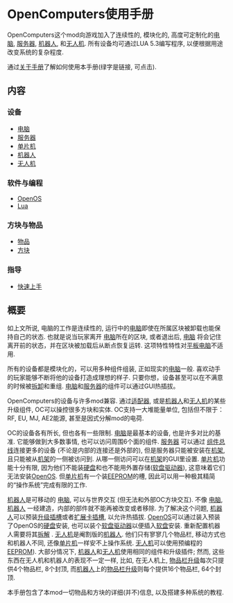# OpenComputers使用手册

OpenComputers这个mod向游戏加入了连续性的, 模块化的, 高度可定制化的[电脑](general/computer.md), [服务器](item/server1.md), [机器人](block/robot.md), 和[无人机](item/drone.md). 所有设备均可通过LUA 5.3编写程序, 以便根据用途改变系统的复杂程度. 

通过[关于手册](item/manual.md)了解如何使用本手册(绿字是链接, 可点击).

## 内容

### 设备
- [电脑](general/computer.md)
- [服务器](item/server1.md)
- [单片机](block/microcontroller.md)
- [机器人](block/robot.md)
- [无人机](item/drone.md)

### 软件与编程
- [OpenOS](general/openOS.md)
- [Lua](general/lua.md)

### 方块与物品
- [物品](item/index.md)
- [方块](block/index.md)

### 指导
- [快速上手](general/quickstart.md)

## 概要

如上文所说, 电脑的工作是连续性的, 运行中的[电脑](general/computer.md)即使在所属区块被卸载也能保持自己的状态. 也就是说当玩家离开 [电脑](general/computer.md)所在的区块, 或者退出后, [电脑](general/computer.md) 将会记住离开前的状态，并在区块被加载后从断点恢复运转. 这项特性特性对[平板电脑](item/tablet.md)不适用.  

所有的设备都是模块化的，可以用多种组件组装, 正如现实的[电脑](general/computer.md)一般. 喜欢动手的玩家能够不断将他的设备打造成理想的样子. 只要你想，设备甚至可以在不满意的时候被[拆卸](block/disassembler.md)和重组. [电脑](general/computer.md)和[服务器](item/server1.md)的组件可以通过GUI热插拔。 

OpenComputers的设备与许多mod兼容. 通过[适配器](block/adapter.md), 或是[机器人](block/robot.md)和[无人机](item/drone.md)的某些升级组件, OC可以操控很多方块和实体. OC支持一大堆能量单位, 包括但不限于： RF, EU, MJ, AE2能源, 甚至是因式分解mod的电荷. 

OC的设备各有所长, 但也各有一些限制. [电脑](general/computer.md)是最基本的设备, 也是许多对比的基准. 它能够做到大多数事情, 也可以访问周围6个面的组件. [服务器](item/server1.md) 可以通过 [组件总线](item/componentBus1.md)连接更多的设备 (不论是内部的连接还是外部的), 但是服务器只能被安装在[机架](block/rack.md), 且只能被从[机架](block/rack.md)的一侧被访问到. 从哪一侧访问可以在[机架](block/rack.md)的GUI里设置. [单片机](block/microcontroller.md)功能十分有限, 因为他们不能装[硬盘](item/hdd1.md)和也不能用外置存储([软盘驱动器](block/diskDrive.md)), 这意味着它们无法安装[OpenOS](general/openOS.md). 但[单片机](block/microcontroller.md)有一个装[EEPROM](item/eeprom.md)的槽, 因此可以用一种极其精简的“操作系统”完成有限的工作. 

[机器人](block/robot.md)是可移动的 [电脑](general/computer.md), 可以与世界交互 (但无法和外部OC方块交互). 不像 [电脑](general/computer.md), [机器人](block/robot.md) 一经建造，内部的部件就不能再被改变或者移除. 为了解决这个问题, [机器人](block/robot.md)可以预装[升级插槽](item/upgradeContainer1.md)或者[扩展卡插槽](item/cardContainer1.md), 以允许热插拔. [OpenOS](general/openOS.md)可以通过装入预装了OpenOS的[硬盘](block/diskDrive.md)安装, 也可以装个[软盘驱动器](block/diskDrive.md)以便插入[软盘](item/floppy.md)安装. 重新配置机器人需要将其[拆解](block/disassembler.md) . [无人机](item/drone.md)是阉割版的[机器人](block/robot.md). 他们只有寥寥几个物品栏, 移动方式也和机器人不同, 还像[单片机](block/microcontroller.md)一样安不上操作系统. [无人机](item/drone.md)可以使用预编程的[EEPROM](item/eeprom.md)). 大部分情况下, [机器人](block/robot.md)和[无人机](item/drone.md)使用相同的组件和升级插件; 然而, 这些东西在无人机和机器人的表现不一定一样, 比如, 在无人机上, [物品栏升级](item/inventoryUpgrade.md)每次只提供4个物品栏, 8个封顶,  而[机器人](block/robot.md)上的[物品栏升级](item/inventoryUpgrade.md)则每个提供16个物品栏, 64个封顶.

本手册包含了本mod一切物品和方块的详细(并不)信息, 以及搭建多种系统的教程.
